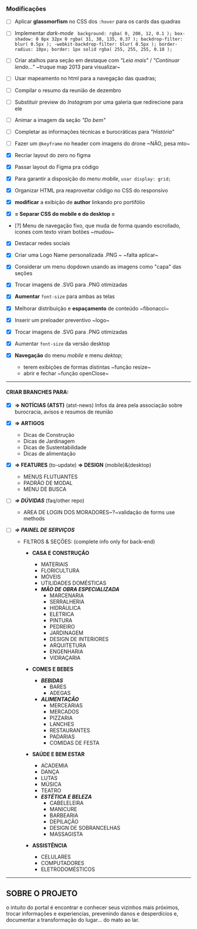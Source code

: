 ### Modificações
- [ ] Aplicar **glassmorfism** no CSS dos `:hover` para os cards das quadras 

- [ ] Implementar *dark-mode*
  ` background: rgba( 0, 200, 12, 0.1 );
    box-shadow: 0 8px 32px 0 rgba( 31, 38, 135, 0.37 );
    backdrop-filter: blur( 0.5px );
    -webkit-backdrop-filter: blur( 0.5px );
    border-radius: 10px;
    border: 1px solid rgba( 255, 255, 255, 0.18 );`

- [ ] Criar atalhos para seção em destaque com *"Leia mais"* / *"Continuar lendo..."* ~truque map 2013 para visualizar~

- [ ] Usar mapeamento no html para a navegação das quadras;

- [ ] Compilar o resumo da reunião de dezembro

- [ ] Substituir preview do *Instagram* por uma galeria que redirecione para ele

- [ ] Animar a imagem da seção *"Do bem"*

- [ ] Completar as informações técnicas e burocráticas para *"História"*

- [ ] Fazer um `@keyframe` no header com imagens do drone ~NÃO, pesa mto~


<!-- FEITO -->
- [x] Recriar layout do zero no figma

- [x] Passar layout do Figma pra código

- [x] Para garantir a disposição do *menu mobile*, `usar display: grid;`

- [x] Organizar HTML pra reaproveitar código no CSS do responsivo

- [x] **modificar** a exibição de **author** linkando pro portifólio 

- [x] **= Separar CSS do mobile e do desktop =**

- [?] Menu de navegação fixo, que muda de forma quando escrollado, icones com texto viram botões ~mudou~

- [x] Destacar redes sociais

- [x] Criar uma Logo Name personalizada .PNG ~ ~falta aplicar~

- [x] Considerar um menu dopdown usando as imagens como "capa" das seções

- [x] Trocar imagens de .SVG para .PNG otimizadas

- [x] **Aumentar** `font-size` para ambas as telas

- [x] Melhorar distribuição e **espaçamento** de conteúdo ~fibonacci~

- [x] Inserir um preloader preventivo ~logo~

- [x] Trocar imagens de .SVG para .PNG otimizadas

- [x] Aumentar `font-size` da versão desktop

- [x] **Navegação** do menu *mobile* e menu *dektop*;
    * terem exibições de formas distintas ~função resize~
    * abrir e fechar ~função openClose~
---

#### CRIAR BRANCHES PARA:

- [x] **=> NOTÍCIAS (ATST)** (atst-news)
  Infos da área pela associação sobre burocracia, avisos e resumos de reunião

- [x] **=> ARTIGOS**
   * Dicas de Construção
   * Dicas de Jardinagem
   * Dicas de Sustentabilidade
   * Dicas de alimentação

- [x] **=> FEATURES** (to-update)
  **=> DESIGN** (mobile)&(desktop)
  * MENUS FLUTUANTES
  * PADRÃO DE MODAL
  * MENU DE BUSCA

- [ ] ***=> DÚVIDAS*** (faq/other repo)
  * AREA DE LOGIN DOS MORADORES~?~validação de forms use methods

- [ ] ***=> PAINEL DE SERVIÇOS***
   * FILTROS & SEÇÕES: (complete info only for back-end)
      * **CASA E CONSTRUÇÃO**
        * MATERIAIS
        * FLORICULTURA
        * MÓVEIS
        * UTILIDADES DOMÉSTICAS
        * **_MÃO DE OBRA ESPECIALIZADA_**
          * MARCENARIA
          * SERRALHERIA
          * HIDRÁULICA
          * ELETRICA
          * PINTURA
          * PEDREIRO
          * JARDINAGEM
          * DESIGN DE INTERIORES
          * ARQUITETURA
          * ENGENHARIA
          * VIDRAÇARIA

      * **COMES E BEBES**
        * **_BEBIDAS_**
          * BARES
          * ADEGAS
        * **_ALIMENTAÇÃO_**
          * MERCEARIAS
          * MERCADOS
          * PIZZARIA
          * LANCHES
          * RESTAURANTES
          * PADARIAS
          * COMIDAS DE FESTA
        
      * **SAÚDE E BEM ESTAR**
        * ACADEMIA
        * DANÇA
        * LUTAS
        * MÚSICA
        * TEATRO
        * **_ESTÉTICA E BELEZA_**
          * CABELELEIRA
          * MANICURE
          * BARBEARIA
          * DEPILAÇÃO
          * DESIGN DE SOBRANCELHAS
          * MASSAGISTA
      
      * **ASSISTÊNCIA**
        * CELULARES
        * COMPUTADORES
        * ELETRODOMÉSTICOS

---

<!-- para paginação
https://bestjquery.com/tutorial/pagination/demo153/

nas pages, dobrar/suprimir as sessões [execeto a primeira], abrir onclick
essa mecanica => http://bestjquery.com/tutorial/accordion/demo87/ -->

## SOBRE O PROJETO
o intuito do portal é encontrar e conhecer seus vizinhos mais próximos, trocar informações e experiencias, prevenindo danos e desperdícios e, documentar a transformação do lugar... do mato ao lar.